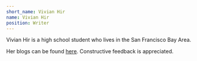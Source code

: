```yaml
---
short_name: Vivian Hir
name: Vivian Hir
position: Writer
---
```

Vivian Hir is a high school student who lives in the San Francisco Bay Area.

Her blogs can be found <a href="www.vivianh21114998.blogspot.com">here</a>. Constructive feedback is appreciated.
